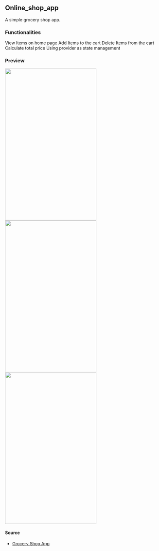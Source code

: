 ## Online_shop_app

A simple grocery shop app.

### Functionalities

View Items on home page
Add Items to the cart
Delete Items from the cart 
Calculate total price
Using provider as state management

### Preview
<div>
  <img src='https://github.com/errhama/Grocery_Shop_app/assets/79153644/ad72a200-29ad-4cfd-b7ea-ef1208ea33ad' width='300' height='500'>
  <img src='[https://github.com/errhama/Grocery_Shop_app/assets/79153644/ad72a200-29ad-4cfd-b7ea-ef1208ea33ad](https://github.com/errhama/Grocery_Shop_app/assets/79153644/8d4343f7-7880-4974-9aae-18852ac28611)' width='300' height='500'>
  <img src='[https://github.com/errhama/Grocery_Shop_app/assets/79153644/ad72a200-29ad-4cfd-b7ea-ef1208ea33ad](https://github.com/errhama/Grocery_Shop_app/assets/79153644/f582c86e-cc4c-43e9-b837-d76c65c9e5da)' width='300' height='500'>
  </div>

#### Source
- [Grocery Shop App](https://www.youtube.com/watch?v=uSljGJGSl6w)




